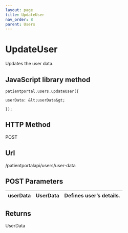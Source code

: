 ```yaml
---
layout: page
title: UpdateUser
nav_order: 8
parent: Users
---
```


# UpdateUser

Updates the user data.

## JavaScript library method

```
patientportal.users.updateUser({

userData: &lt;userData&gt;

});
```

## HTTP Method

POST

## ****Url****

/patientportalapi/users/user-data

## POST Parameters

| userData | UserData | Defines user’s details. |
| --- | --- | --- |

## Returns

UserData
